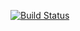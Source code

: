 [![Build
Status](https://travis-ci.com/ijsong/farseer.svg?branch=master)](https://travis-ci.com/ijsong/farseer)
